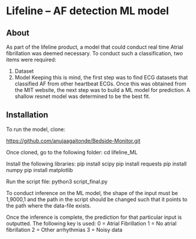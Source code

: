 # Lifeline – AF detection ML model

## About

As part of the lifeline product, a model that could conduct real time Atrial fibrillation was deemed necessary. To conduct such a classification, two items were required: 
1.	Dataset 
2.	Model
Keeping this is mind, the first step was to find ECG datasets that classified AF from other heartbeat ECGs. Once this was obtained from the MIT website, the next step was to build a ML model for prediction. A shallow resnet model was determined to be the best fit. 

## Installation

To run the model, clone: 

https://github.com/anujaagaitonde/Bedside-Monitor.git

Once cloned, go to the following folder:
	cd lifeline_ML 

Install the following libraries:
	pip install scipy 
	pip install requests
	pip install numpy
	pip install matplotlib

Run the script file:
	python3 script_final.py 

To conduct inference on the ML model, the shape of the input must be 1,9000,1 and the path in the script should be changed such that it points to the path where the data-file exists. 

Once the inference is complete, the prediction for that particular input is outputted. The following key is used:
0 = Atrial Fibrillation
1 = No atrial fibrillation
2 = Other arrhythmias
3 = Noisy data 

